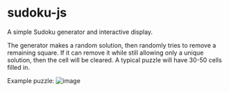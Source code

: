 # sudoku-js
A simple Sudoku generator and interactive display.

The generator makes a random solution, then randomly tries to remove a remaining square. If it can remove it while still allowing only a unique solution, then the cell will be cleared. A typical puzzle will have 30-50 cells filled in.

Example puzzle:
![image](https://user-images.githubusercontent.com/54421166/205559527-8a1da1df-f9c0-49f4-ab33-d31b79053bcc.png)

